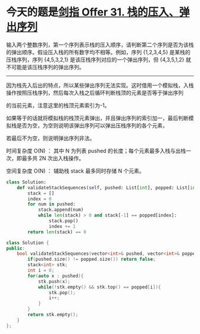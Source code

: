 # 今天的题是[剑指 Offer 31. 栈的压入、弹出序列](https://leetcode-cn.com/problems/zhan-de-ya-ru-dan-chu-xu-lie-lcof/)

输入两个整数序列，第一个序列表示栈的压入顺序，请判断第二个序列是否为该栈的弹出顺序。假设压入栈的所有数字均不相等。例如，序列 {1,2,3,4,5} 是某栈的压栈序列，序列 {4,5,3,2,1} 是该压栈序列对应的一个弹出序列，但 {4,3,5,1,2} 就不可能是该压栈序列的弹出序列。

---

因为栈先入后出的特点，所以某些弹出序列无法实现。这时借用一个模拟栈，入栈操作按照压栈序列，然后每次入栈之后循环判断栈顶的元素是否等于弹出序列

的当前元素，注意这里的栈顶元素索引为-1。

如果等于的话就将模拟栈的栈顶元素弹出，并且弹出序列的索引加一，最后判断模拟栈是否为空，为空则说明该弹出序列可以弹出压栈序列的各个元素，

若最后不为空，则说明弹出序列非法。

时间复杂度 O(N) ： 其中 N 为列表 pushed 的长度；每个元素最多入栈与出栈一次，即最多共 2N 次出入栈操作。

空间复杂度 O(N) ： 辅助栈 stack 最多同时存储 N 个元素。

```python
class Solution:
    def validateStackSequences(self, pushed: List[int], popped: List[int]) -> bool:
        stack = []
        index = 0
        for num in pushed:
            stack.append(num)
            while len(stack) > 0 and stack[-1] == popped[index]:
                stack.pop()
                index += 1
        return len(stack) == 0
```

```c++
class Solution {
public:
    bool validateStackSequences(vector<int>& pushed, vector<int>& popped) {
        if(pushed.size() != popped.size()) return false;
        stack<int> stk;
        int i = 0;
        for(auto x : pushed){
            stk.push(x);
            while(!stk.empty() && stk.top() == popped[i]){
                stk.pop();
                i++;
            }
        }
        return stk.empty();
    }
};
```


